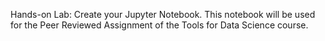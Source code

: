 Hands-on Lab: Create your Jupyter Notebook.
This notebook will be used for the Peer Reviewed Assignment of the Tools for Data Science course. 
